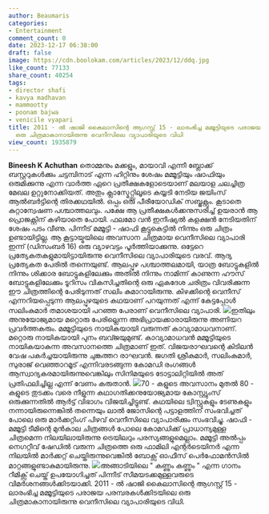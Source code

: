 ```yaml
---
author: Beaumaris
categories:
- Entertainment
comment_count: 0
date: 2023-12-17 06:38:00
draft: false
image: https://cdn.boolokam.com/articles/2023/12/ddq.jpg
like_count: 77133
share_count: 40254
tags:
- director shafi
- kavya madhavan
- mammootty
- poonam bajwa
- venicile vyapari
title: 2011 - ൽ ഷാജി കൈലാസിന്റെ ആഗസ്റ്റ് 15 - ലാരംഭിച്ച മമ്മൂട്ടിയുടെ പരാജയ പരമ്പരകൾക്കിടയിലെ
  ഒരു ചിത്രമാകാനായിരുന്നു വെനീസിലെ വ്യാപാരിയുടെ വിധി
view_count: 1935879
---
```


**Bineesh K Achuthan** തൊമ്മനും മക്കളും, മായാവി എന്നീ ബ്ലോക്ക് ബസ്റ്ററുകൾക്കും ചട്ടമ്പിനാട് എന്ന ഹിറ്റിനും ശേഷം മമ്മൂട്ടിയും ഷാഫിയും ഒരുമിക്കുന്നു എന്ന വാർത്ത ഏറെ പ്രതീക്ഷകളോടെയാണ് മലയാള ചലച്ചിത്ര മേഖല ഉറ്റുനോക്കിയത്. അതും ക്ലാസ്മേറ്റ്സിലൂടെ കയ്യടി നേടിയ ജയിംസ് ആൽബർട്ടിന്റെ തിരക്കഥയിൽ. ഒപ്പം ഒരു പീരീയോഡിക് സബ്ജക്റ്റും. കൂടാതെ കുറ്റാന്വേഷണ പശ്ചാത്തലവും. പക്ഷേ ആ പ്രതീക്ഷകൾക്കനുസരിച്ച് ഉയരാൻ ആ പ്രൊജക്റ്റിന് കഴിയാതെ പോയി. ഫലമോ വൻ ഇനീഷ്യൽ കളക്ഷൻ നേടിയതിന് ശേഷം പടം വീണു. പിന്നീട് മമ്മൂട്ടി - ഷാഫി കൂട്ടുകെട്ടിൽ നിന്നും ഒരു ചിത്രം ഉണ്ടായിട്ടില്ല. ആ കൂട്ടായ്മയിലെ അവസാന ചിത്രമായ വെനീസിലെ വ്യാപാരി ഇന്ന് (ഡിസംബർ 16) ഒരു വ്യാഴവട്ടം പൂർത്തിയാക്കുന്നു. ഒട്ടേറെ പ്രത്യേകതകളുമായിട്ടായിരുന്നു വെനീസിലെ വ്യാപാരിയുടെ വരവ്. ആദ്യ പ്രത്യേകത പേരിൽ തന്നെയുണ്ട്. ആലപ്പുഴ പശ്ചാത്തലമായി, യാത്ര ബോട്ടുകളിൽ നിന്നും ശിക്കാര ബോട്ടുകളിലേക്കും അതിൽ നിന്നും നാമിന്ന് കാണുന്ന ഹൗസ് ബോട്ടുകളിലേക്കും ടൂറിസം വികസിച്ചതിന്റെ ഒരു ഏകദേശ ചരിത്രം വിവരിക്കുന്ന ഈ ചിത്രത്തിന്റെ പേരിടുന്നത് സലിം കുമാറായിരുന്നു. കിഴക്കിന്റെ വെനീസ് എന്നറിയപ്പെടുന്ന ആലപ്പുഴയുടെ കഥയാണ് പറയുന്നത് എന്ന് കേട്ടപ്പോൾ സലിംകുമാർ തമാശയായി പറഞ്ഞ പേരാണ് വെനീസിലെ വ്യാപാരി. ![](https://cdn.boolokam.com/articles/2023/12/ddq.jpg)ഇതിലും അനുയോജ്യമായ മറ്റൊരു പേരില്ലെന്ന അഭിപ്രായക്കാരായിരുന്നു അണിയറ പ്രവർത്തകരും. മമ്മൂട്ടിയുടെ നായികയായി വരുന്നത് കാവ്യാമാധവനാണ്. മറ്റൊരു നായികയായി പുനം ബവ്ജയുമുണ്ട്. കാവ്യാമാധവൻ മമ്മൂട്ടിയുടെ നായികയാകുന്ന അവസാനത്തെ ചിത്രമാണ് ഇത്. വിജയരാഘവന്റെ കിടിലൻ വേഷ പകർച്ചയായിരുന്നു ചുങ്കത്തറ രാഘവൻ. ജഗതി ശ്രീകുമാർ, സലിംകുമാർ, സുരാജ് വെഞ്ഞാറമൂട് എന്നിവരടങ്ങുന്ന കോമഡി രംഗങ്ങൾ ആസ്വാദ്യകരമായിരുന്നുവെങ്കിലും സിനിമയുടെ ടോട്ടാലിറ്റിയിൽ അത് പ്രതിഫലിച്ചില്ല എന്ന് വേണം കരുതാൻ. ![](https://cdn.boolokam.com/articles/2023/12/wfwfw-3.jpg)70 - കളുടെ അവസാനം മുതൽ 80 - കളുടെ തുടക്കം വരെ നീളുന്ന കഥാഗതിക്കനുയോജ്യമായ കോസ്റ്റ്യുംസ് ഒരുക്കുന്നതിൽ ആർട്ട് വിഭാഗം വിജയിച്ചിട്ടുണ്ട്. കഥയിലെ ട്വിസ്റ്റുകളും ടേണുകളും നന്നായിരുന്നെങ്കിൽ തന്നെയും ലാൽ ജോസിന്റെ പട്ടാളത്തിന് സംഭവിച്ചത് പോലെ ഒരു മാർക്കറ്റിംഗ് പിഴവ് വെനീസിലെ വ്യാപാരിക്കും സംഭവിച്ചു. ഷാഫി - മമ്മൂട്ടി ടീമിന്റെ മുൻകാല ചിത്രങ്ങൾ പോലെ കോമഡിക്ക് പ്രാധാന്യമുള്ള ചിത്രമെന്ന നിലയിലായിരുന്നു ട്രെയിലറും പരസ്യങ്ങളുമെല്ലാം. മമ്മൂട്ടി അൽപ്പം നെഗറ്റീവ് ഷേഡിൽ വരുന്ന ചിത്രത്തെ ഒരു ഫാമിലി എന്റർടെയിനർ എന്ന നിലയിൽ മാർക്കറ്റ് ചെയ്തിരുന്നുവെങ്കിൽ ബോക്സ് ഓഫീസ് പെർഫോമൻസിൽ മാറ്റങ്ങളുണ്ടാകുമായിരുന്നു. ![](https://cdn.boolokam.com/articles/2023/12/fwff.jpg)അങ്ങാടിയിലെ " കണ്ണും കണ്ണും " എന്ന ഗാനം റീമിക്സ് ചെയ്ത് ഉപയോഗിച്ചത് പിന്നീട് സീമയടക്കമുള്ളവരുടെ വിമർശനങ്ങൾക്കിടയാക്കി. 2011 - ൽ ഷാജി കൈലാസിന്റെ ആഗസ്റ്റ് 15 - ലാരംഭിച്ച മമ്മൂട്ടിയുടെ പരാജയ പരമ്പരകൾക്കിടയിലെ ഒരു ചിത്രമാകാനായിരുന്നു വെനീസിലെ വ്യാപാരിയുടെ വിധി.